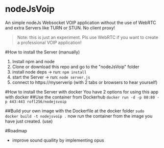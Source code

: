 # nodeJsVoip
An simple nodeJs Websocket VOIP application without the use of WebRTC and extra Servers like TURN or STUN. No client proxy!

> Note: this is just an experiment. Pls use WebRTC if you want to create a professional VOIP application!

#How to install the Server (manually)
1. Install npm and node
2. Clone or download this repo and go to the "nodeJsVoip" folder
3. install node deps -> run: `npm install`
4. start the Server -> run: `node server.js`
5. connect to https://myserverip (with 2 tabs or browsers to hear yourself)

#How to install the Server with docker
You have 2 options for using this app with docker
##Use the container from Dockerhub
`docker run -d -p 80:80 -p 443:443 rofl256/nodejsvoip`

##Build your own image with the Dockerfile at the docker folder
`sudo docker build -t nodejsvoip .`
now run the container from the image you have just created. (use)

#Roadmap
* improve sound quallity by implementing opus
